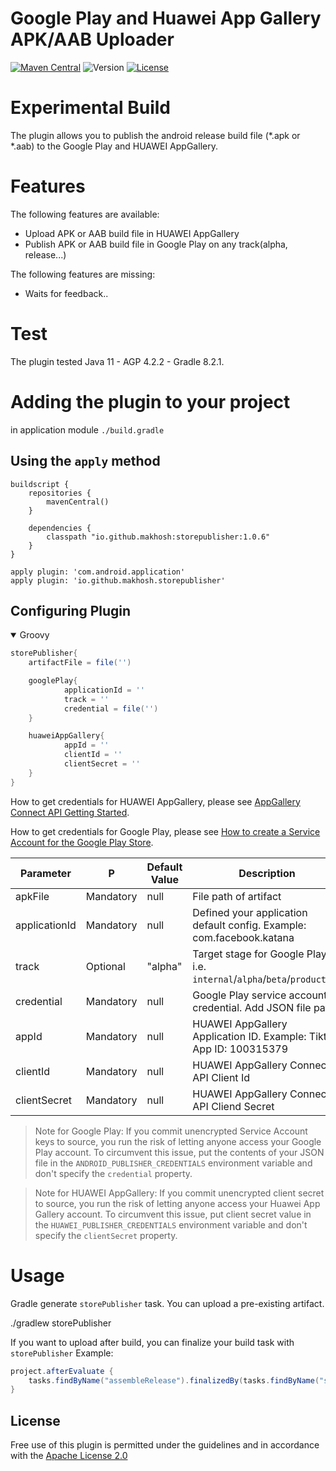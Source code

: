 # Google Play and Huawei App Gallery APK/AAB Uploader

[![Maven Central](https://img.shields.io/maven-central/v/io.github.makhosh/storepublisher.svg)](https://search.maven.org/artifact/io.github.makhosh/storepublisher)
![Version](https://img.shields.io/badge/Version-1.0.6-green.svg)
[![License](https://img.shields.io/github/license/srs/gradle-node-plugin.svg)](http://www.apache.org/licenses/LICENSE-2.0.html)

# Experimental Build

The plugin allows you to publish the android release build file (*.apk or *.aab) to the Google Play and HUAWEI AppGallery.

# Features

The following features are available:

* Upload APK or AAB build file in HUAWEI AppGallery
* Publish APK or AAB build file in Google Play on any track(alpha, release...)

The following features are missing:

* Waits for feedback..

# Test

The plugin tested Java 11 - AGP 4.2.2 - Gradle 8.2.1.

# Adding the plugin to your project

in application module `./build.gradle`

## Using the `apply` method

```
buildscript {
    repositories {
        mavenCentral()
    }

    dependencies {
        classpath "io.github.makhosh:storepublisher:1.0.6"
    }
}

apply plugin: 'com.android.application'
apply plugin: 'io.github.makhosh.storepublisher'
```
## Configuring Plugin

<details open><summary>Groovy</summary>

```groovy
storePublisher{
    artifactFile = file('')

    googlePlay{
            applicationId = ''
            track = ''
            credential = file('')
    }

    huaweiAppGallery{
            appId = ''
            clientId = ''
            clientSecret = ''
    }
}
```
</details>

How to get credentials for HUAWEI AppGallery, please see [AppGallery Connect API Getting Started](https://developer.huawei.com/consumer/en/doc/development/AppGallery-connect-Guides/agcapi-getstarted).

How to get credentials for Google Play, please see [How to create a Service Account for the Google Play Store](https://help.moreapp.com/en/support/solutions/articles/13000076096-how-to-create-a-service-account-for-the-google-play-store-moreapp).


| Parameter     | P         | Default Value | Description                     
|---------------|-----------|---------------|---------------------------------------------------------------------------------------------------------------------|
| apkFile       | Mandatory | null          | File path of artifact
| applicationId | Mandatory | null          | Defined your application default config. Example: com.facebook.katana
| track         | Optional  | "alpha"       | Target stage for Google Play, i.e. `internal`/`alpha`/`beta`/`production`
| credential    | Mandatory | null          | Google Play service account credential. Add JSON file path.
| appId         | Mandatory | null          | HUAWEI AppGallery Application ID. Example: Tiktok App ID: 100315379             
| clientId      | Mandatory | null          | HUAWEI AppGallery Connect API Client Id
| clientSecret  | Mandatory | null          | HUAWEI AppGallery Connect API Cliend Secret


> Note for Google Play: If you commit unencrypted Service Account keys to source, you run the risk of letting anyone
> access your Google Play account. To circumvent this issue, put the contents of your JSON file in
> the `ANDROID_PUBLISHER_CREDENTIALS` environment variable and don't specify the
> `credential` property.

> Note for HUAWEI AppGallery: If you commit unencrypted client secret to source, you run the risk of letting anyone
> access your Huawei App Gallery account. To circumvent this issue, put client secret value in
> the `HUAWEI_PUBLISHER_CREDENTIALS` environment variable and don't specify the
> `clientSecret` property.

# Usage

Gradle generate `storePublisher` task. You can upload a pre-existing artifact.

./gradlew storePublisher

If you want to upload after build, you can finalize your build task with `storePublisher` Example:

```groovy
project.afterEvaluate {
    tasks.findByName("assembleRelease").finalizedBy(tasks.findByName("storePublisher"))
}
```


## License

Free use of this plugin is permitted under the guidelines and in accordance with the [Apache License 2.0](https://opensource.org/licenses/Apache-2.0)
